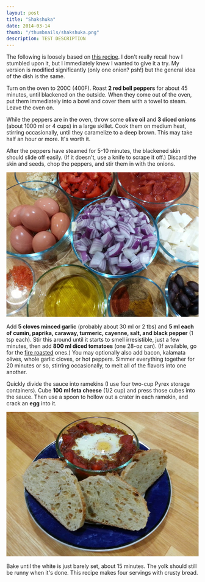 ```yaml
---
layout: post
title: "Shakshuka"
date: 2014-03-14
thumb: "/thumbnails/shakshuka.png"
description: TEST DESCRIPTION
---
```


The following is loosely based on [this recipe](http://www.davidlebovitz.com/2013/02/shakshuka-recipe-eggs).
I don't really recall how I stumbled upon it, but I immediately knew I wanted to give it a try.
My version is modified significantly (only one onion? psh!) but the general idea of the dish is the same.

Turn on the oven to 200C (400F).
Roast **2 red bell peppers** for about 45 minutes, until blackened on the outside.
When they come out of the oven, put them immediately into a bowl and cover them with a towel to steam.
Leave the oven on.

While the peppers are in the oven, throw some **olive oil** and **3 diced onions** (about 1000 ml or 4 cups) in a large skillet.
Cook them on medium heat, stirring occasionally, until they caramelize to a deep brown.
This may take half an hour or more.
It's worth it.

After the peppers have steamed for 5-10 minutes, the blackened skin should slide off easily.
(If it doesn't, use a knife to scrape it off.)
Discard the skin and seeds, chop the peppers, and stir them in with the onions.

![](/assets/images/shakshuka/ingredients.jpg)

Add **5 cloves minced garlic** (probably about 30 ml or 2 tbs) and **5 ml each of cumin, paprika, caraway, turmeric, cayenne, salt, and black pepper** (1 tsp each).
Stir this around until it starts to smell irresistible, just a few minutes, then add **800 ml diced tomatoes** (one 28-oz can).
(If available, go for the [fire roasted](https://www.muirglen.com/) ones.)
You may optionally also add bacon, kalamata olives, whole garlic cloves, or hot peppers.
Simmer everything together for 20 minutes or so, stirring occasionally, to melt all of the flavors into one another.

Quickly divide the sauce into ramekins (I use four two-cup Pyrex storage containers).
Cube **100 ml feta cheese** (1/2 cup) and press those cubes into the sauce.
Then use a spoon to hollow out a crater in each ramekin, and crack an **egg** into it.

![](/assets/images/shakshuka/finished.jpg)

Bake until the white is just barely set, about 15 minutes.
The yolk should still be runny when it's done.
This recipe makes four servings with crusty bread.

